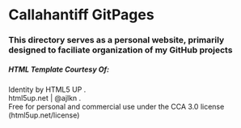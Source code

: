 # Callahantiff GitPages

### This directory serves as a personal website, primarily designed to faciliate organization of my GitHub projects





##### HTML Template Courtesy Of: 
Identity by HTML5 UP .   
html5up.net | @ajlkn .   
Free for personal and commercial use under the CCA 3.0 license (html5up.net/license)
